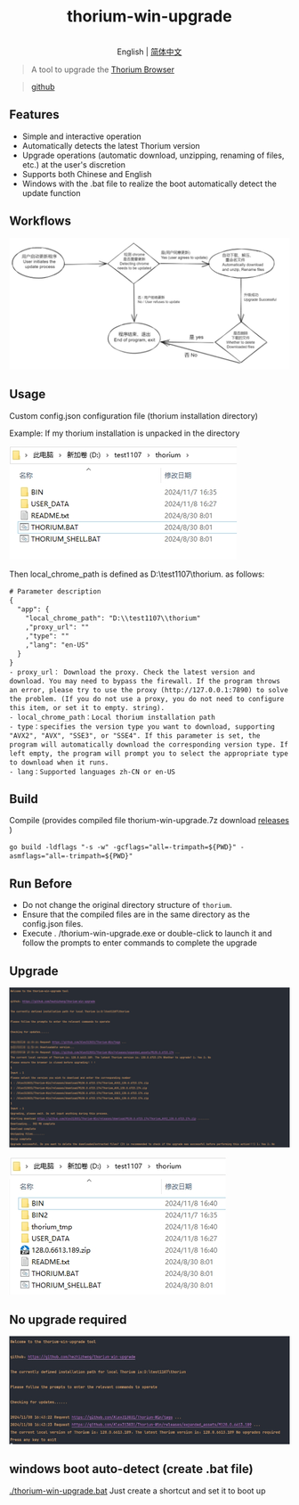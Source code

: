 <h1 align="center">thorium-win-upgrade</h1>

<p align="center">
    <br> English | <a href="./README-CN.md">简体中文</a>
</p>

> A tool to upgrade the [Thorium Browser](https://thorium.rocks/) 

> [github](https://github.com/hezhizheng/thorium-win-upgrade)

## Features
- Simple and interactive operation
- Automatically detects the latest Thorium version
- Upgrade operations (automatic download, unzipping, renaming of files, etc.) at the user's discretion
- Supports both Chinese and English
- Windows with the .bat file to realize the boot automatically detect the update function

## Workflows
![free-pic](./images/1.png)


## Usage
Custom config.json configuration file (thorium installation directory)

Example: If my thorium installation is unpacked in the directory

![free-pic](./images/22.png)

Then local_chrome_path is defined as D:\test1107\thorium. as follows:
```
# Parameter description
{
  "app": {
    "local_chrome_path": "D:\\test1107\\thorium"
    ,"proxy_url": ""
    ,"type": ""
    ,"lang": "en-US"
  }
}
- proxy_url： Download the proxy. Check the latest version and download. You may need to bypass the firewall. If the program throws an error, please try to use the proxy (http://127.0.0.1:7890) to solve the problem. (If you do not use a proxy, you do not need to configure this item, or set it to empty. string).
- local_chrome_path：Local thorium installation path
- type：specifies the version type you want to download, supporting "AVX2", "AVX", "SSE3", or "SSE4". If this parameter is set, the program will automatically download the corresponding version type. If left empty, the program will prompt you to select the appropriate type to download when it runs.
- lang：Supported languages zh-CN or en-US
```

## Build
Compile (provides compiled file thorium-win-upgrade.7z download [releases](https://github.com/hezhizheng/thorium-win-upgrade/releases) )
```
go build -ldflags "-s -w" -gcflags="all=-trimpath=${PWD}" -asmflags="all=-trimpath=${PWD}"
```

## Run Before
- Do not change the original directory structure of `thorium`.
- Ensure that the compiled files are in the same directory as the config.json files.
- Execute . /thorium-win-upgrade.exe or double-click to launch it and follow the prompts to enter commands to complete the upgrade

## Upgrade

![free-pic](./images/en331.png)

![free-pic](./images/44.png)


## No upgrade required

![free-pic](./images/en55.png)

## windows boot auto-detect (create .bat file)

[./thorium-win-upgrade.bat](./thorium-win-upgrade.bat) Just create a shortcut and set it to boot up